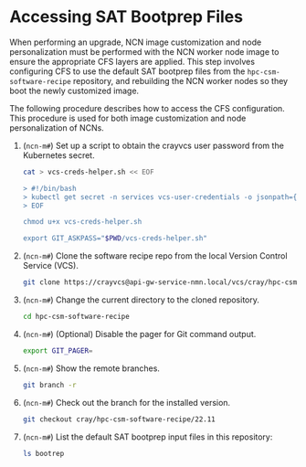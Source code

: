 # Accessing SAT Bootprep Files

When performing an upgrade, NCN image customization and node personalization must be performed with the NCN worker node image to ensure the appropriate CFS layers are applied.
This step involves configuring CFS to use the default SAT bootprep files from the `hpc-csm-software-recipe` repository, and rebuilding the NCN worker nodes so they boot the newly customized image.

The following procedure describes how to access the CFS configuration. This procedure is used for both image customization and node personalization of NCNs.

1. (`ncn-m#`) Set up a script to obtain the crayvcs user password from the Kubernetes secret.

    ```bash
    cat > vcs-creds-helper.sh << EOF

    > #!/bin/bash
    > kubectl get secret -n services vcs-user-credentials -o jsonpath={.data.vcs_password} | base64 -d
    > EOF
    
    chmod u+x vcs-creds-helper.sh
    
    export GIT_ASKPASS="$PWD/vcs-creds-helper.sh"
    ```

1. (`ncn-m#`) Clone the software recipe repo from the local Version Control Service (VCS).

    ```bash
    git clone https://crayvcs@api-gw-service-nmn.local/vcs/cray/hpc-csm-software-recipe.git
    ```

1. (`ncn-m#`) Change the current directory to the cloned repository.

    ```bash
    cd hpc-csm-software-recipe
    ```

1. (`ncn-m#`) (Optional) Disable the pager for Git command output.

    ```bash
    export GIT_PAGER=
    ```

1. (`ncn-m#`) Show the remote branches.

    ```bash
    git branch -r 
    ```

1. (`ncn-m#`) Check out the branch for the installed version.

    ```bash
    git checkout cray/hpc-csm-software-recipe/22.11
    ```

1. (`ncn-m#`) List the default SAT bootprep input files in this repository:

    ```bash
    ls bootrep
    ```
